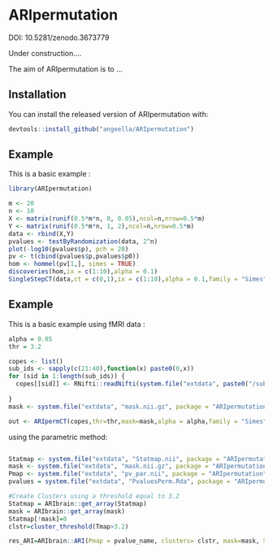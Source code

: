 
# ARIpermutation
DOI: 10.5281/zenodo.3673779

Under construction.... 

<i class="fas fa-hammer"></i>


<!-- badges: start -->
<!-- badges: end -->

The aim of ARIpermutation is to ...

## Installation

You can install the released version of ARIpermutation with:

``` r
devtools::install_github("angeella/ARIpermutation")
```

## Example

This is a basic example :

``` r
library(ARIpermutation)

m <- 20
n <- 10
X <- matrix(runif(0.5*m*n, 0, 0.05),ncol=n,nrow=0.5*m)
Y <- matrix(runif(0.5*m*n, 1, 2),ncol=n,nrow=0.5*m)
data <- rbind(X,Y)
pvalues <- testByRandomization(data, 2^n)
plot(-log10(pvalues$p), pch = 20)
pv <- t(cbind(pvalues$p,pvalues$p0))
hom <- hommel(pv[1,], simes = TRUE)
discoveries(hom,ix = c(1:10),alpha = 0.1)
SingleStepCT(data,ct = c(0,1),ix = c(1:10),alpha = 0.1,family = "Simes", B= 1000)[1]

```
## Example

This is a basic example using fMRI data :

``` r
alpha = 0.05
thr = 3.2

copes <- list()
sub_ids <- sapply(c(21:40),function(x) paste0(0,x))
for (sid in 1:length(sub_ids)) {  
  copes[[sid]] <- RNifti::readNifti(system.file("extdata", paste0("/sub-", sub_ids[sid] , ".nii.gz"), package = "ARIpermutation"))
  
}
mask <- system.file("extdata", "mask.nii.gz", package = "ARIpermutation")

out <- ARIpermCT(copes,thr=thr,mask=mask,alpha = alpha,family = "Simes")

```
using the parametric method:

``` r

Statmap <- system.file("extdata", "Statmap.nii", package = "ARIpermutation")
mask <- system.file("extdata", "mask.nii.gz", package = "ARIpermutation")
Pmap <- system.file("extdata", "pv_par.nii", package = "ARIpermutation")
pvalues = system.file("extdata", "PvaluesPerm.Rda", package = "ARIpermutation")

#Create Clusters using a threshold equal to 3.2
Statmap = ARIbrain::get_array(Statmap)
mask = ARIbrain::get_array(mask)
Statmap[!mask]=0
clstr=cluster_threshold(Tmap>3.2)

res_ARI=ARIbrain::ARI(Pmap = pvalue_name, clusters= clstr, mask=mask, Statmap = Statmap)

```
